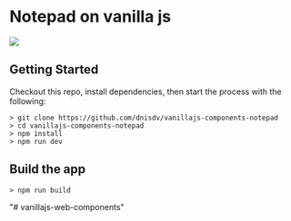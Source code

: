 ﻿# Notepad on vanilla js
 
<img src="https://i.imgur.com/hJGJqjT.png" />

## Getting Started
Checkout this repo, install dependencies, then start the process with the following:
```
> git clone https://github.com/dnisdv/vanillajs-components-notepad
> cd vanillajs-components-notepad
> npm install
> npm run dev
```

## Build the app
```
> npm run build
```
"# vanillajs-web-components" 
